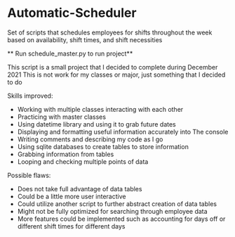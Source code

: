 # Automatic-Scheduler
Set of scripts that schedules employees for shifts throughout the week based on availability, shift times, and shift necessities

** Run schedule_master.py to run project**

This script is a small project that I decided to complete during December 2021
This is not work for my classes or major, just something that I decided to do

Skills improved:
  * Working with multiple classes interacting with each other
  * Practicing with master classes
  * Using datetime library and using it to grab future dates
  * Displaying and formatting useful information accurately into The console
  * Writing comments and describing my code as I go
  * Using sqlite databases to create tables to store information
  * Grabbing information from tables
  * Looping and checking multiple points of data
  
Possible flaws:
  * Does not take full advantage of data tables
  * Could be a little more user interactive
  * Could utilize another script to further abstract creation of data tables
  * Might not be fully optimized for searching through employee data
  * More features could be implemented such as accounting for days off or different shift times for different days
